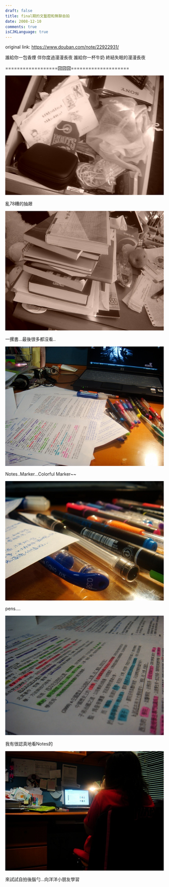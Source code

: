 ```yaml
---
draft: false
title: final期的文藝腔和無聊自拍
date: 2008-12-10
comments: true
isCJKLanguage: true
---
```


original link: https://www.douban.com/note/22922931/

誰給你一包香煙
伴你度過漫漫長夜
誰給你一杯牛奶
終結失眠的漫漫長夜


\==================囧囧囧====================



![亂78糟的抽屜](../../assets/images/before-final-selfie/p22922931-1.jpg)

亂78糟的抽屜



![一摞書...最後很多都沒看..](../../assets/images/before-final-selfie/p22922931-2.jpg)

一摞書...最後很多都沒看..



![Notes..Marker...Colorful Marker~~](../../assets/images/before-final-selfie/p22922931-3.jpg)

Notes..Marker...Colorful Marker~~



![pens....](../../assets/images/before-final-selfie/p22922931-4.jpg)

pens....



![我有很認真地看Notes的](../../assets/images/before-final-selfie/p22922931-5.jpg)

我有很認真地看Notes的



![來試試自拍後腦勺...向洋洋小朋友學習  ](../../assets/images/before-final-selfie/p22922931-6.jpg)

來試試自拍後腦勺...向洋洋小朋友學習
